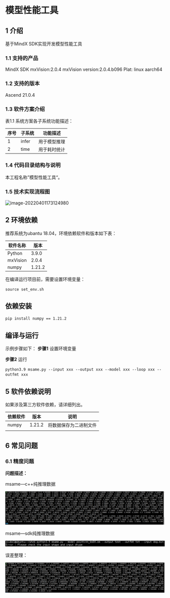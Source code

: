 # 模型性能工具

## 1 介绍
基于MindX SDK实现开发模型性能工具

### 1.1 支持的产品

MindX SDK mxVision:2.0.4
mxVision version:2.0.4.b096
Plat: linux aarch64

### 1.2 支持的版本

Ascend 21.0.4

### 1.3 软件方案介绍

表1.1 系统方案各子系统功能描述：

| 序号 | 子系统 | 功能描述     |
| ---- | ------ | ------------ |
| 1    | infer  | 用于模型推理 |
| 2    | time   | 用于耗时统计 |

### 1.4 代码目录结构与说明

本工程名称”模型性能工具“。



### 1.5 技术实现流程图

![image-20220401173124980](D:\文件\华为算子\模型\未命名文件.png)





## 2 环境依赖

推荐系统为ubantu 18.04，环境依赖软件和版本如下表：

| 软件名称 | 版本   |
| -------- | ------ |
| Python   | 3.9.0  |
| mxVision | 2.0.4  |
| numpy    | 1.21.2 |

在编译运行项目前，需要设置环境变量：

```
source set_env.sh
```

## 依赖安装

```
pip install numpy == 1.21.2
```



## 编译与运行
示例步骤如下：
**步骤1** 设置环境变量

**步骤2**  运行

```
python3.9 msame.py --input xxx --output xxx --model xxx --loop xxx --outfmt xxx
```



## 5 软件依赖说明

如果涉及第三方软件依赖，请详细列出。

| 依赖软件 | 版本   | 说明                   |
| -------- | ------ | ---------------------- |
| numpy    | 1.21.2 | 将数据保存为二进制文件 |
|          |        |                        |



## 6 常见问题

### 6.1 精度问题

**问题描述：**

msame—c++纯推理数据

![image-20220329172043922](./img/error1.png)

msame—sdk纯推理数据

![image-20220329172200891](./img/error3.png)

误差整理：

![image-20220329171715855](./img/error2.png)